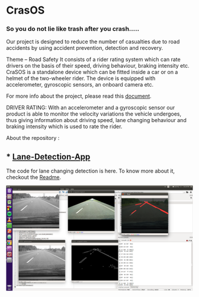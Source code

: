 # CrasOS
### So you do not lie like trash after you crash…..


Our project is designed to reduce the number of casualties due to road accidents by using accident prevention, detection and recovery.

Theme – Road Safety
It consists of a rider rating system which can rate drivers on the basis of their speed, driving behaviour, braking intensity etc.
CraSOS is a standalone device which can be fitted inside a car or on a helmet of the two-wheeler rider. The device is equipped with accelerometer, gyroscopic sensors, an onboard camera etc.

For more info about the project, please read this [document](../master/description.docx).

DRIVER RATING: With an accelerometer and a gyroscopic sensor our product is able to monitor the velocity variations the vehicle undergoes, thus giving information about driving speed, lane changing behaviour and braking intensity which is used to rate the rider.

About the repository :
## * [Lane-Detection-App](../master/Lane-Detection-App)
The code for lane changing detection is here. To know more about it, checkout the [Readme](../master/Lane-Detection-App/README.md).

![TechThugs](https://github.com/vinayakkgarg/Lane-Detection-App/blob/master/lane_detected.png)


